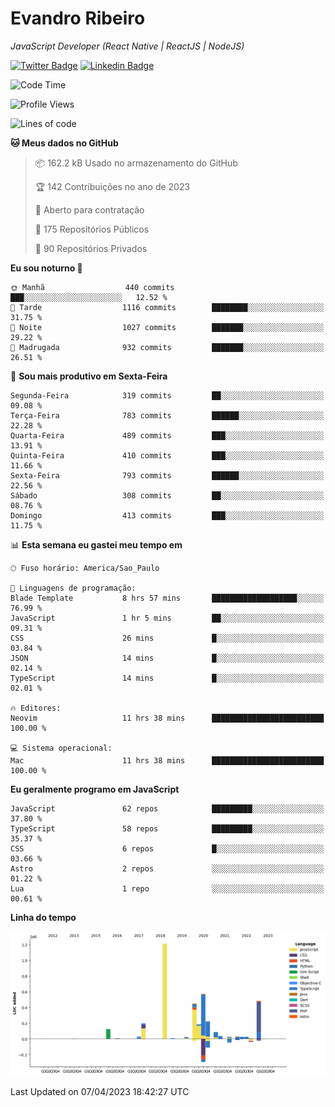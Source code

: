 # Evandro **Ribeiro**

*JavaScript Developer (React Native | ReactJS | NodeJS)*

[![Twitter Badge](https://img.shields.io/badge/-@ribeiroevandro-201B2D?style=flat-square&labelColor=201B2D&logo=twitter&logoColor=white&link=https://twitter.com/ribeiroevandro)](https://twitter.com/ribeiroevandro) 
[![Linkedin Badge](https://img.shields.io/badge/-Evandro%20Ribeiro-201B2D?style=flat-square&logo=Linkedin&logoColor=white&link=https://www.linkedin.com/in/ribeiroevandro)](https://www.linkedin.com/in/ribeiroevandro) 


<!--START_SECTION:waka-->
![Code Time](http://img.shields.io/badge/Code%20Time-3%2C175%20hrs%2044%20mins-blue)

![Profile Views](http://img.shields.io/badge/Visualizac%C3%B5es%20do%20perfil-10-blue)

![Lines of code](https://img.shields.io/badge/Desde%20o%20Hello%20World%20eu%20escrevi-3.8%20million%20linhas%20de%20c%C3%B3digo-blue)

**🐱 Meus dados no GitHub** 

> 📦 162.2 kB Usado no armazenamento do GitHub 
 > 
> 🏆 142 Contribuições no ano de 2023
 > 
> 💼 Aberto para contratação
 > 
> 📜 175 Repositórios Públicos 
 > 
> 🔑 90 Repositórios Privados 
 > 
**Eu sou noturno 🦉** 

```text
🌞 Manhã                  440 commits         ███░░░░░░░░░░░░░░░░░░░░░░   12.52 % 
🌆 Tarde                  1116 commits        ████████░░░░░░░░░░░░░░░░░   31.75 % 
🌃 Noite                  1027 commits        ███████░░░░░░░░░░░░░░░░░░   29.22 % 
🌙 Madrugada              932 commits         ███████░░░░░░░░░░░░░░░░░░   26.51 % 
```
📅 **Sou mais produtivo em Sexta-Feira** 

```text
Segunda-Feira            319 commits         ██░░░░░░░░░░░░░░░░░░░░░░░   09.08 % 
Terça-Feira              783 commits         ██████░░░░░░░░░░░░░░░░░░░   22.28 % 
Quarta-Feira             489 commits         ███░░░░░░░░░░░░░░░░░░░░░░   13.91 % 
Quinta-Feira             410 commits         ███░░░░░░░░░░░░░░░░░░░░░░   11.66 % 
Sexta-Feira              793 commits         ██████░░░░░░░░░░░░░░░░░░░   22.56 % 
Sábado                   308 commits         ██░░░░░░░░░░░░░░░░░░░░░░░   08.76 % 
Domingo                  413 commits         ███░░░░░░░░░░░░░░░░░░░░░░   11.75 % 
```


📊 **Esta semana eu gastei meu tempo em** 

```text
🕑︎ Fuso horário: America/Sao_Paulo

💬 Linguagens de programação: 
Blade Template           8 hrs 57 mins       ███████████████████░░░░░░   76.99 % 
JavaScript               1 hr 5 mins         ██░░░░░░░░░░░░░░░░░░░░░░░   09.31 % 
CSS                      26 mins             █░░░░░░░░░░░░░░░░░░░░░░░░   03.84 % 
JSON                     14 mins             █░░░░░░░░░░░░░░░░░░░░░░░░   02.14 % 
TypeScript               14 mins             █░░░░░░░░░░░░░░░░░░░░░░░░   02.01 % 

🔥 Editores: 
Neovim                   11 hrs 38 mins      █████████████████████████   100.00 % 

💻 Sistema operacional: 
Mac                      11 hrs 38 mins      █████████████████████████   100.00 % 
```

**Eu geralmente programo em JavaScript** 

```text
JavaScript               62 repos            █████████░░░░░░░░░░░░░░░░   37.80 % 
TypeScript               58 repos            █████████░░░░░░░░░░░░░░░░   35.37 % 
CSS                      6 repos             █░░░░░░░░░░░░░░░░░░░░░░░░   03.66 % 
Astro                    2 repos             ░░░░░░░░░░░░░░░░░░░░░░░░░   01.22 % 
Lua                      1 repo              ░░░░░░░░░░░░░░░░░░░░░░░░░   00.61 % 
```



**Linha do tempo**

![Lines of Code chart](https://raw.githubusercontent.com/ribeiroevandro/ribeiroevandro/main/assets/bar_graph.png)


 Last Updated on 07/04/2023 18:42:27 UTC
<!--END_SECTION:waka-->
